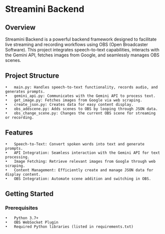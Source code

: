 # Streamini Backend

## Overview

Streamini Backend is a powerful backend framework designed to facilitate live streaming and recording workflows using OBS (Open Broadcaster Software). This project integrates speech-to-text capabilities, interacts with the Gemini API, fetches images from Google, and seamlessly manages OBS scenes.

## Project Structure

	•	main.py: Handles speech-to-text functionality, records audio, and generates prompts.
	•	gemini_api.py: Communicates with the Gemini API to process text.
	•	get_image.py: Fetches images from Google via web scraping.
	•	create_json.py: Creates data for easy content display.
	•	obs_addscene.py: Adds scenes to OBS by looping through JSON data.
	•	obs_change_scene.py: Changes the current OBS scene for streaming or recording.

## Features

	•	Speech-to-Text: Convert spoken words into text and generate prompts.
	•	API Integration: Seamless interaction with the Gemini API for text processing.
	•	Image Fetching: Retrieve relevant images from Google through web scraping.
	•	Content Management: Efficiently create and manage JSON data for display content.
	•	OBS Integration: Automate scene addition and switching in OBS.

## Getting Started

### Prerequisites

	•	Python 3.7+
	•	OBS WebSocket Plugin
	•	Required Python libraries (listed in requirements.txt)